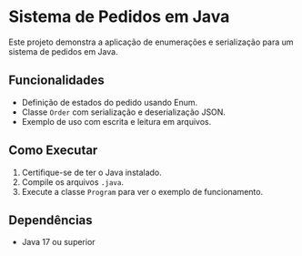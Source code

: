 # Sistema de Pedidos em Java

Este projeto demonstra a aplicação de enumerações e serialização para um sistema de pedidos em Java.

## Funcionalidades

- Definição de estados do pedido usando Enum.
- Classe `Order` com serialização e deserialização JSON.
- Exemplo de uso com escrita e leitura em arquivos.

## Como Executar

1. Certifique-se de ter o Java instalado.
2. Compile os arquivos `.java`.
3. Execute a classe `Program` para ver o exemplo de funcionamento.

## Dependências

- Java 17 ou superior
